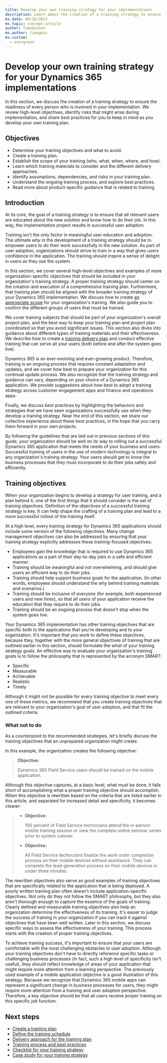 ```yaml
---
title: Develop your own training strategy for your implementations
description: Learn about the creation of a training strategy to ensure the readiness of every person involved in your implementation.
ms.date: 06/26/2023
ms.topic: concept-article
author: TimoGossen
ms.author: timogoss
ms.custom:
  - evergreen
---
```


# Develop your own training strategy for your Dynamics 365 implementations

In this section, we discuss the creation of a training strategy to ensure the readiness of every person who is involved in your implementation. We review high-level objectives, identify risks that might arise during implementation, and share best practices for you to keep in mind as you develop your own training plan.

## Objectives

- Determine your training objectives and what to avoid.
- Create a training plan.
- Establish the scope of your training (who, what, when, where, and how).
- Learn which training materials to consider and the different delivery approaches.
- Identify assumptions, dependencies, and risks in your training plan.
- Understand the ongoing training process, and explore best practices.
- Read more about product-specific guidance that is related to training.

## Introduction

At its core, the goal of a training strategy is to ensure that all relevant users are educated about the new solution and know how to do their job. In this way, the implementation project results in successful user adoption.

Training isn't the only factor in meaningful user education and adoption. The ultimate *why* in the development of a training strategy should be to empower users to do their work successfully in the new solution. As part of user adoption, organizations should strive to train in a way that gives users confidence in the application. The training should inspire a sense of delight in users as they use the system.

In this section, we cover several high-level objectives and examples of more organization-specific objectives that should be included in your organization's training strategy. A proper training strategy should center on the creation and execution of a comprehensive training plan. Furthermore, that training plan should be aligned with the broader training strategy of your Dynamics 365 implementation. We discuss how to create [an appropriate scope](training-strategy-training-plan-scope-and-audience.md) for your organization's training. We also guide you to confirm the different groups of users that must be trained.

We cover training subjects that should be part of your organization's overall project plan, and the best way to keep your training plan and project plan coordinated so that you avoid significant issues. This section also dives into guidance about different types of training materials and their effectiveness. We describe how to create a [training delivery plan](training-strategy-training-plan-delivery-approach.md) and conduct effective training that can serve all your users (both before and after the system goes live).

Dynamics 365 is an ever-evolving and ever-growing product. Therefore, training is an ongoing process that requires constant adaptation and updates, and we cover how best to prepare your organization for this continual update process. We also recognize that the training strategy and guidance can vary, depending on your choice of a Dynamics 365 application. We provide suggestions about how best to adopt a training strategy across customer engagement apps and finance and operations apps.

Finally, we discuss best practices by highlighting the behaviors and strategies that we have seen organizations successfully use when they develop a training strategy. Near the end of this section, we share our collective experience about these best practices, in the hope that you carry them forward in your own projects.

By following the guidelines that are laid out in previous sections of this guide, your organization should be well on its way to rolling out a successful Dynamics 365 application that meets the needs of your business and users. Successful training of users in the use of modern technology is integral to any organization's training strategy. Your users should get to know the business processes that they must incorporate to do their jobs safely and efficiently.

## Training objectives

When your organization begins to develop a strategy for user training, and a plan behind it, one of the first things that it should consider is the set of  training objectives. Definition of the objectives of a successful training strategy is key. It can help shape the crafting of a training plan and lead to a more successful rollout of the training itself.

At a high level, every training strategy for Dynamics 365 applications should include some version of the following objectives. Many change management objectives can also be addressed by ensuring that your training strategy explicitly addresses these training-focused objectives:

- Employees gain the knowledge that is required to use Dynamics 365 applications as a part of their day-to-day jobs in a safe and efficient manner.
- Training should be meaningful and not overwhelming, and should give users an efficient way to do their jobs.
- Training should help support business goals for the application. (In other words, employees should understand the *why* behind training materials and scenarios.)
- Training should be inclusive of everyone (for example, both experienced users and new hires), so that all users of your application receive the education that they require to do their jobs.
- Training should be an ongoing process that doesn't stop when the system goes live.

Your Dynamics 365 implementation has other training objectives that are specific both to the applications that you're developing and to your organization. It's important that you work to define these objectives, because they, together with the more general objectives of training that are outlined earlier in this section, should formulate the *what* of your training strategy goals. An effective way to evaluate your organization's training goals is to follow the philosophy that is represented by the acronym *SMART*:

- Specific
- Measurable
- Achievable
- Realistic
- Timely

Although it might not be possible for every training objective to meet every one of these metrics, we recommend that you create training objectives that are relevant to your organization's goal of user adoption, and that fit the outlined criteria.

### What not to do

As a counterpoint to the recommended strategies, let's briefly discuss the training objectives that an unprepared organization might create.

In this example, the organization creates the following objective:

> **Objective:**
>
> Dynamics 365 Field Service users should be trained on the mobile application.

Although this objective captures, at a basic level, what must be done, it falls short of accomplishing what a proper training objective should accomplish. When this objective is rewritten based on the criteria that are listed earlier in this article, and separated for increased detail and specificity, it becomes clearer:

> - **Objective:**
>
>    100 percent of Field Service technicians attend the in-person mobile training session or view the complete online seminar series prior to system cutover.
>
> - **Objective:**
>
>    All Field Service technicians finalize the *work order completion* process on their mobile devices without assistance. They can complete the lead-generation process on their mobile devices in under three minutes.

The rewritten objectives also serve as good examples of training objectives that are specifically related to the application that is being deployed. A poorly written training plan often doesn't include application-specific objectives. Not only do they not follow the SMART philosophy, but they also aren't thorough enough to capture the essence of the goals of training. Clearly defined and measurable training objectives also help an organization determine the effectiveness of its training. It's easier to judge the success of training in your organization if you can track it against objectives that have been well written. Later in this section, we discuss specific ways to assess the effectiveness of your training. This process starts with the creation of proper training objectives.

To achieve training success, it's important to ensure that your users are comfortable with the most challenging obstacles to user adoption. Although your training objectives don't have to directly reference specific tasks or challenging business processes (in fact, such a high level of specificity isn't useful), they should reflect knowledge of areas of your application that might require more attention from a learning perspective. The previously used example of a mobile application objective is a good illustration of this strategy. Because we recognize that Dynamics 365 mobile apps can represent a significant change in business processes for users, they might require more attention from a training and user adoption perspective. Therefore, a key objective should be that all users receive proper training on this specific job function.

## Next steps

- [Create a training plan](training-strategy-training-plan-scope-and-audience.md)
- [Define the training schedule](training-strategy-training-plan-schedule-and-materials.md)
- [Delivery approach for the training plan](training-strategy-training-plan-delivery-approach.md)
- [Training process and best practices](training-strategy-process-and-best-practices.md)
- [Checklist for your training strategy](training-strategy-checklist.md)
- [Case study for your training strategy](training-strategy-case-study.md)

